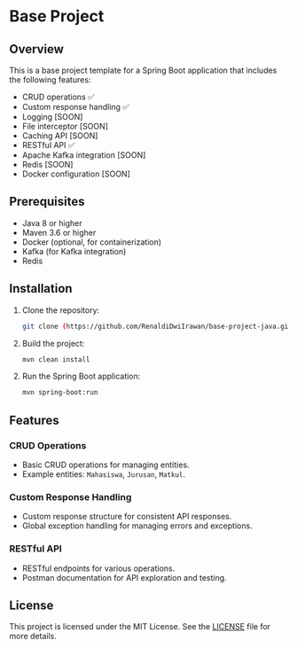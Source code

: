 # Base Project

## Overview
This is a base project template for a Spring Boot application that includes the following features:
- CRUD operations ✅ 
- Custom response handling ✅
- Logging [SOON]
- File interceptor [SOON]
- Caching API [SOON]
- RESTful API ✅
- Apache Kafka integration [SOON]
- Redis [SOON]
- Docker configuration [SOON]

<!--
## Table of Contents
- [Prerequisites](#prerequisites)
- [Installation](#installation)
- [Running the Application](#running-the-application)
- [Features](#features)
  - [CRUD Operations](#crud-operations)
  - [Custom Response Handling](#custom-response-handling)
  - [Logging](#logging)
  - [File Interceptor](#file-interceptor)
  - [Caching](#caching)
  - [RESTful API](#restful-api)
  - [Kafka Integration](#kafka-integration)
  - [Redis](#redis)
  - [Docker](#docker)
- [Configuration](#configuration)
- [Usage](#usage)
- [Contributing](#contributing)
- [License](#license)
- 
-->

## Prerequisites
- Java 8 or higher
- Maven 3.6 or higher
- Docker (optional, for containerization)
- Kafka (for Kafka integration)
- Redis

## Installation
1. Clone the repository:
    ```bash
    git clone (https://github.com/RenaldiDwiIrawan/base-project-java.git)
    ```

2. Build the project:
    ```bash
    mvn clean install
    ```
<!--
## Running the Application
1. Start Kafka and Zookeeper:
    ```bash
    docker-compose up -d
    ``` */
-->

2. Run the Spring Boot application:
    ```bash
    mvn spring-boot:run
    ```

## Features

### CRUD Operations
- Basic CRUD operations for managing entities.
- Example entities: `Mahasiswa`, `Jurusan`, `Matkul`.

### Custom Response Handling
- Custom response structure for consistent API responses.
- Global exception handling for managing errors and exceptions.

<!--
### Logging
- Logging configuration using Logback.
- Custom log format and log file rotation.

### File Interceptor
- Interceptor for handling file uploads and downloads.
- Example implementation for file validation and processing.

### Caching
- Caching using Spring Cache with support for multiple cache providers (e.g., Redis, Ehcache).
-->
### RESTful API
- RESTful endpoints for various operations.
- Postman documentation for API exploration and testing.

<!--
### Kafka Integration
- Kafka producer and consumer for asynchronous message processing.
- Example implementation for sending and receiving messages.

### Docker
- Dockerfile for containerizing the application.
- Docker Compose configuration for managing dependencies (e.g., Kafka, Zookeeper).

## Configuration
- Configuration files located in `src/main/resources`:
  - `application.properties`
  - `logback-spring.xml`
- Update configurations as needed for your environment.

## Usage
- Access Swagger UI for API documentation and testing:
    ```bash
    http://localhost:8080/swagger-ui.html
    ```

- Example API endpoints:
  - `GET /api/users` - Retrieve all users
  - `POST /api/users` - Create a new user
  - `PUT /api/users/{id}` - Update an existing user
  - `DELETE /api/users/{id}` - Delete a user

- Kafka integration example:
  - Send a message to Kafka topic: `POST /api/messages`
  - Consume messages from Kafka topic
-->

## License
This project is licensed under the MIT License. See the [LICENSE](LICENSE) file for more details.
